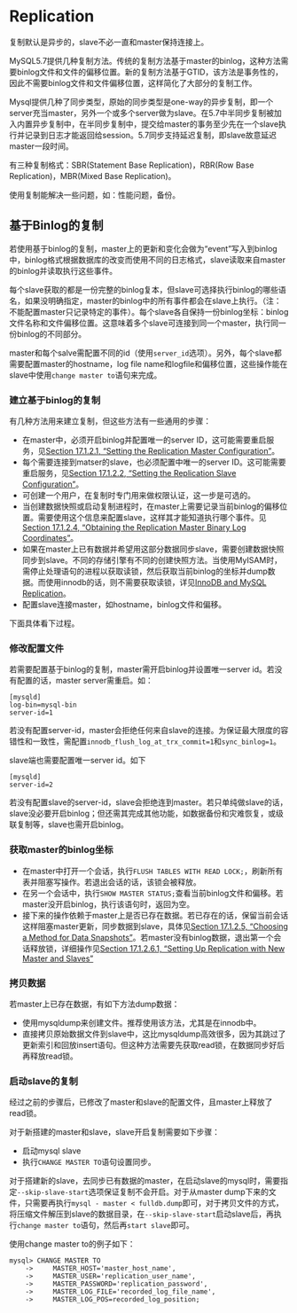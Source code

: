 # Replication

复制默认是异步的，slave不必一直和master保持连接上。

MySQL5.7提供几种复制方法。传统的复制方法基于master的binlog，这种方法需要binlog文件和文件的偏移位置。新的复制方法基于GTID，该方法是事务性的，因此不需要binlog文件和文件偏移位置，这样简化了大部分的复制工作。

Mysql提供几种了同步类型，原始的同步类型是one-way的异步复制，即一个server充当master，另外一个或多个server做为slave。在5.7中半同步复制被加入内置异步复制中，在半同步复制中，提交给master的事务至少先在一个slave执行并记录到日志才能返回给session。5.7同步支持延迟复制，即slave故意延迟master一段时间。

有三种复制格式：SBR(Statement Base Replication)，RBR(Row Base Replication)，MBR(Mixed Base Replication)。

使用复制能解决一些问题，如：性能问题，备份。

## 基于Binlog的复制
若使用基于binlog的复制，master上的更新和变化会做为“event”写入到binlog中，binlog格式根据数据库的改变而使用不同的日志格式，slave读取来自master的binlog并读取执行这些事件。

每个slave获取的都是一份完整的binlog复本，但slave可选择执行binlog的哪些语名，如果没明确指定，master的binlog中的所有事件都会在slave上执行。（注：不能配置master只记录特定的事件）。每个slave各自保持一份binlog坐标：binlog文件名称和文件偏移位置。这意味着多个slave可连接到同一个master，执行同一份binlog的不同部分。

master和每个salve需配置不同的id（使用`server_id`选项）。另外，每个slave都需要配置master的hostname，log file name和logfile和偏移位置，这些操作能在slave中使用`change master to`语句来完成。

### 建立基于binlog的复制

有几种方法用来建立复制，但这些方法有一些通用的步骤：

- 在master中，必须开启binlog并配置唯一的server ID，这可能需要重启服务，见[Section 17.1.2.1, “Setting the Replication Master Configuration”](http://dev.mysql.com/doc/refman/5.7/en/replication-howto-masterbaseconfig.html)。
- 每个需要连接到matser的slave，也必须配置中唯一的server ID。这可能需要重启服务，见[Section 17.1.2.2, “Setting the Replication Slave Configuration”](http://dev.mysql.com/doc/refman/5.7/en/replication-howto-slavebaseconfig.html)。
- 可创建一个用户，在复制时专门用来做权限认证，这一步是可选的。
- 当创建数据快照或启动复制进程时，在master上需要记录当前binlog的偏移位置。需要使用这个信息来配置slave，这样其才能知道执行哪个事件。见[Section 17.1.2.4, “Obtaining the Replication Master Binary Log Coordinates”](http://dev.mysql.com/doc/refman/5.7/en/replication-howto-masterstatus.html)。
- 如果在master上已有数据并希望用这部分数据同步slave，需要创建数据快照同步到slave。不同的存储引擎有不同的创建快照方法。当使用MyISAM时，需停止处理语句的进程以获取读锁，然后获取当前binlog的坐标并dump数据。而使用innodb的话，则不需要获取读锁，详见[InnoDB and MySQL Replication](http://dev.mysql.com/doc/refman/5.7/en/innodb-and-mysql-replication.html)。
- 配置slave连接master，如hostname，binlog文件和偏移。

下面具体看下过程。

### 修改配置文件
若需要配置基于binlog的复制，master需开启binlog并设置唯一server id。若没有配置的话，master server需重启。如：
```
[mysqld]
log-bin=mysql-bin
server-id=1
```
若没有配置server-id，master会拒绝任何来自slave的连接。为保证最大限度的容错性和一致性，需配置`innodb_flush_log_at_trx_commit=1`和`sync_binlog=1`。

slave端也需要配置唯一server id。如下
```
[mysqld]
server-id=2
```
若没有配置slave的server-id，slave会拒绝连到master。若只单纯做slave的话，slave没必要开启binlog；但还需其完成其他功能，如数据备份和灾难恢复，或级联复制等，slave也需开启binlog。

### 获取master的binlog坐标

- 在master中打开一个会话，执行`FLUSH TABLES WITH READ LOCK;`，刷新所有表并阻塞写操作。若退出会话的话，该锁会被释放。
- 在另一个会话中，执行`SHOW MASTER STATUS;`查看当前binlog文件和偏移。若master没开启binlog，执行该语句时，返回为空。
- 接下来的操作依赖于master上是否已存在数据。若已存在的话，保留当前会话这样阻塞master更新，同步数据到slave，具体见[Section 17.1.2.5, “Choosing a Method for Data Snapshots”](http://dev.mysql.com/doc/refman/5.7/en/replication-snapshot-method.html)。若master没有binlog数据，退出第一个会话释放锁，详细操作见[Section 17.1.2.6.1, “Setting Up Replication with New Master and Slaves”](http://dev.mysql.com/doc/refman/5.7/en/replication-setup-slaves.html#replication-howto-newservers)

### 拷贝数据
若master上已存在数据，有如下方法dump数据：

- 使用mysqldump来创建文件。推荐使用该方法，尤其是在innodb中。
- 直接拷贝原始数据文件到slave中，这比mysqldump高效很多，因为其跳过了更新索引和回放insert语句。但这种方法需要先获取read锁，在数据同步好后再释放read锁。

### 启动slave的复制

经过之前的步骤后，已修改了master和slave的配置文件，且master上释放了read锁。

对于新搭建的master和slave，slave开启复制需要如下步骤：

- 启动mysql slave
- 执行`CHANGE MASTER TO`语句设置同步。

对于搭建新的slave，去同步已有数据的master，在启动slave的mysql时，需要指定`--skip-slave-start`选项保证复制不会开启。对于从master dump下来的文件，只需要再执行`mysql - master < fulldb.dump`即可，对于拷贝文件的方式，将压缩文件解压到slave的数据目录，在`--skip-slave-start`启动slave后，再执行`change master to`语句，然后再`start slave`即可。

使用change master to的例子如下：
```
mysql> CHANGE MASTER TO
    ->     MASTER_HOST='master_host_name',
    ->     MASTER_USER='replication_user_name',
    ->     MASTER_PASSWORD='replication_password',
    ->     MASTER_LOG_FILE='recorded_log_file_name',
    ->     MASTER_LOG_POS=recorded_log_position;
```



